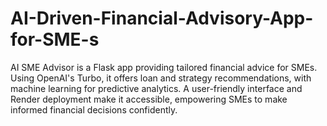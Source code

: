 # AI-Driven-Financial-Advisory-App-for-SME-s
AI SME Advisor is a Flask app providing tailored financial advice for SMEs. Using OpenAI's Turbo, it offers loan and strategy recommendations, with machine learning for predictive analytics. A user-friendly interface and Render deployment make it accessible, empowering SMEs to make informed financial decisions confidently.
